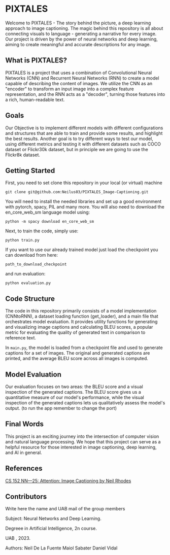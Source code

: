 # PIXTALES

Welcome to PIXTALES - The story behind the picture, a deep learning approach to image captioning. The magic behind this repository is all about connecting visuals to language - generating a narrative for every image. Our project is driven by the power of neural networks and deep learning, aiming to create meaningful and accurate descriptions for any image. 

## What is PIXTALES?

PIXTALES is a project that uses a combination of Convolutional Neural Networks (CNN) and Recurrent Neural Networks (RNN) to create a model capable of describing the content of images. We utilize the CNN as an "encoder" to transform an input image into a complex feature representation, and the RNN acts as a "decoder", turning those features into a rich, human-readable text. 

## Goals

Our Objective is to implement different models with different configurations and structures that are able to train and provide some results, and highlight the best results. Another goal is to try different ways to test our model, using different metrics and testing it with different datasets such as COCO dataset or Flickr30k dataset, but in principle we are going to use the Flickr8k dataset.

## Getting Started

First, you need to set clone this repository in your local (or virtual) machine

```
git clone git@github.com:Neilus03/PIXTALES_Image-Captioning.git
```

You will need to install the needed libraries and set up a good environment with pytorch, spacy, PIL and many more. You will also need to download the en_core_web_sm language model using:

```
python -m spacy download en_core_web_sm
```

Next, to train the code, simply use:

```
python train.py
```
If you want to use our already trained model just load the checkpoint you can download from here:

```
path_to_download_checkpoint
```

and run evaluation:

```
python evaluation.py
```
## Code Structure

The code in this repository primarily consists of a model implementation (CNNtoRNN), a dataset loading function (get_loader), and a main file that orchestrates model evaluation. It provides utility functions for generating and visualizing image captions and calculating BLEU scores, a popular metric for evaluating the quality of generated text in comparison to reference text.

In `main.py`, the model is loaded from a checkpoint file and used to generate captions for a set of images. The original and generated captions are printed, and the average BLEU score across all images is computed.

## Model Evaluation

Our evaluation focuses on two areas: the BLEU score and a visual inspection of the generated captions. The BLEU score gives us a quantitative measure of our model's performance, while the visual inspection of the generated captions lets us qualitatively assess the model's output. (to run the app remember to change the port)

## Final Words

This project is an exciting journey into the intersection of computer vision and natural language processing. We hope that this project can serve as a helpful resource for those interested in image captioning, deep learning, and AI in general.

## References
[CS 152 NN—25: Attention: Image Captioning by Neil Rhodes](https://youtu.be/JTXPrjvhLl8)


## Contributors
Write here the name and UAB mail of the group members

Subject: Neural Networks and Deep Learning.

Degreee in Artificial Intelligence, 2n course.

UAB , 2023.

Authors:
  Neil De La Fuente
  Maiol Sabater
  Daniel Vidal
 
